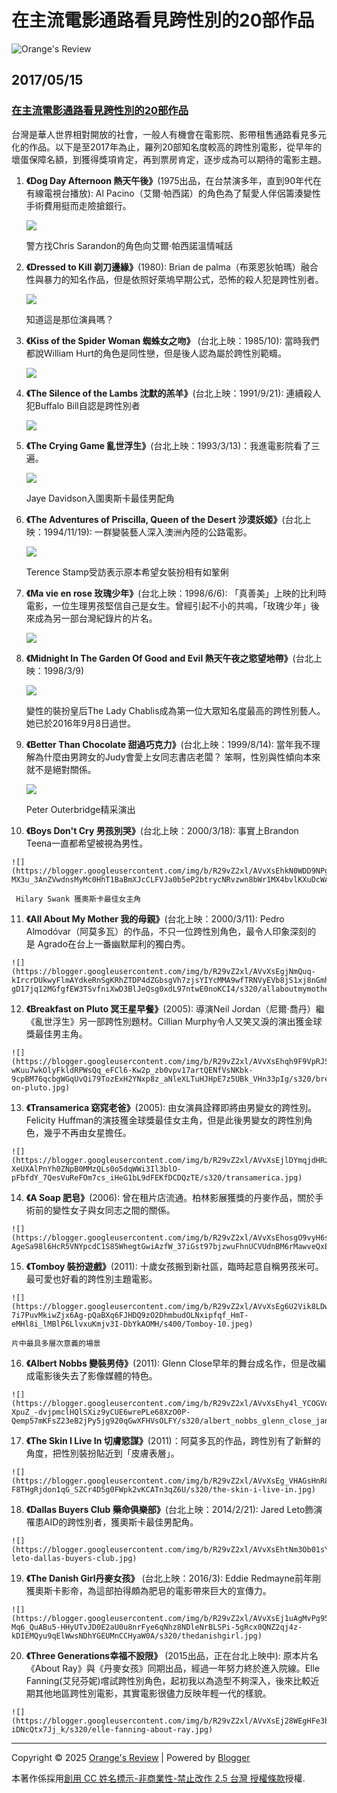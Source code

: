 # 在主流電影通路看見跨性別的20部作品

![Orange's Review](https://blogger.googleusercontent.com/img/b/R29vZ2xl/AVvXsEiu-16uqKseQu5jBLIrgSfkxTVxLgv3tzCZSXLidRR1YTMYnXHkvmp2IUNQRS6YcxnSRg0siLCsz-p90WJMPOOWJ2ptZrTnawEVFtKn581bRGlRxloqngQJtM-x010h0jDTDB9BgqKjzos/s1600/orange-review.png)

## 2017/05/15

### [在主流電影通路看見跨性別的20部作品](https://www.orange-review.com/2017/05/20.html)

台灣是華人世界相對開放的社會，一般人有機會在電影院、影帶租售通路看見多元化的作品。以下是至2017年為止，羅列20部知名度較高的跨性別電影，從早年的壞蛋保障名額，到獲得獎項肯定，再到票房肯定，逐步成為可以期待的電影主題。

1.  **《Dog Day Afternoon 熱天午後》**(1975出品，在台禁演多年，直到90年代在有線電視台播放): Al Pacino（艾爾·帕西諾）的角色為了幫愛人伴侶籌湊變性手術費用挺而走險搶銀行。
    
    ![](https://blogger.googleusercontent.com/img/b/R29vZ2xl/AVvXsEhBZ9PRhIqe99ClsRSgx8Dk4wwtf5IvyCne1r9X7MqvriB6tDMp7L0qPuyCBvWmP-C1W-ZHCdcPF8gXCRZHGwrAtMLwp-pVid0-u0v6s7R0QyO4wSNnHWVEKBXvtuQwIqB_zuRLiyrq6mM/s320/chris-sarandon-dog-day-afternoon.jpg)
    
    警方找Chris Sarandon的角色向艾爾·帕西諾溫情喊話
    
2.  **《Dressed to Kill 剃刀邊緣》**(1980): Brian de palma（布萊恩狄帕瑪）融合性與暴力的知名作品，但是依照好萊塢早期公式，恐怖的殺人犯是跨性別者。
    
    ![](https://blogger.googleusercontent.com/img/b/R29vZ2xl/AVvXsEjRZpKLwOxFgL_Q7JI3k3PXbHwNptZlJsIcYLIJWnZI-TqFj80LP0xGRkbyfL48LdaNyXGrzdhY2QPTf9a5SWtRZwEBde9kX_elp5l9g7eAqaZpFGgCc3O4FA1eEQRZF_X9osfprCZnWVk/s320/dressedtokill1980.0106.jpg)
    
    知道這是那位演員嗎？
    
3.  **《Kiss of the Spider Woman 蜘蛛女之吻》** (台北上映：1985/10): 當時我們都說William Hurt的角色是同性戀，但是後人認為屬於跨性別範疇。
    
    ![](https://blogger.googleusercontent.com/img/b/R29vZ2xl/AVvXsEgFOnJc2QESbuJog_al81wR3C3WJNB9IWkNfCvBN3D_c3cr9_VuQXAxmQJIjCfEYzoAe07ITfGZm75RoU9MWnn1IE6IGxadBbzLWmfgpKPl3SwzQRWpRXDwKgcUILFdNuTLxkaFzFg-9DY/s320/kissofspiderwoman.jpg)
    
4.  **《The Silence of the Lambs 沈默的羔羊》**(台北上映：1991/9/21): 連續殺人犯Buffalo Bill自認是跨性別者
    
    ![](https://blogger.googleusercontent.com/img/b/R29vZ2xl/AVvXsEhhS2PGKj-Ri5QSdG37ZK1KS8RQXT99iRx30IPLhFYWWk9xjXL3r6m3GKtgPs2CI2GBFIczzWkaFbJloFhXXztqz7vmxOUyhZffgiavemb2GKcviRlHnt2xN0u9L19iV9OgwYzapJttZTE/s320/silenceoflambs.jpeg)
    
5.  **《The Crying Game 亂世浮生》**(台北上映：1993/3/13)：我進電影院看了三遍。
    
    ![](https://blogger.googleusercontent.com/img/b/R29vZ2xl/AVvXsEiQXMMD6jqRDQKMkFlSe1sDO0__eTqOoaZEG6o1haG976JDlufBJeNDx92RvvK-CsP53IOHox0_5urk7rpbXDmPHRtLN91xjMJwexMVcQzeOuUQ3TNGh5CWXQptt1XPRN9XKAJiEKvvlog/s200/crying-game.jpg)
    
    Jaye Davidson入圍奧斯卡最佳男配角
    
6.  **《The Adventures of Priscilla, Queen of the Desert 沙漠妖姬》**(台北上映：1994/11/19): 一群變裝藝人深入澳洲內陸的公路電影。
    
    ![](https://blogger.googleusercontent.com/img/b/R29vZ2xl/AVvXsEg9J0pKhO-eLWz2XKREkmdQp5dhjPQdIRdkNYJbTx3ugKmhOUHvmYRRmwGEDqDyFa-0u24W2Brkc6ObritXuO3nrvClHP13UiYNxxD_Pj4tiJGEzaPSvwGsTOr_Nmx3niFaJWMjE9vj9cs/s320/adventuresofpriscilla.jpg)
    
    Terence Stamp受訪表示原本希望女裝扮相有如鞏俐
    
7.  **《Ma vie en rose 玫瑰少年》**(台北上映：1998/6/6): 「真善美」上映的比利時電影，一位生理男孩堅信自己是女生。曾經引起不小的共鳴，「玫瑰少年」後來成為另一部台灣紀錄片的片名。
    
    ![](https://blogger.googleusercontent.com/img/b/R29vZ2xl/AVvXsEia8jjXXAa-QGSoh3T0ki1VrpsrFgWLfbnXH4LS9uPH84LyPg-9ZeBIuPpfPwgg7LsWSmnpxmt10Gcx-urJlVQsvm_6WPF06kYaISR4436oFrlQJujxQbrCfdUl-lk4hgmR4ctM7z-hlmQ/s320/mylifeinpinl.jpg)
    
8.  **《Midnight In The Garden Of Good and Evil 熱天午夜之慾望地帶》**(台北上映：1998/3/9)
    
    ![](https://blogger.googleusercontent.com/img/b/R29vZ2xl/AVvXsEjWo84LoRw5sGOS7lCd03lkxuauh2O9ymH4L-AoOEcMI0OTMRl20CxFl69HrcNEoFisK9TcCbNDuApBbPp3dnPchAQU71ZoEzJZE48dx5I88B119L0JWhcqWrRCbqnFLswuWNXffAKLnSk/s320/LadyChablis.jpg)
    
    變性的裝扮皇后The Lady Chablis成為第一位大眾知名度最高的跨性別藝人。她已於2016年9月8日過世。
    
9.  **《Better Than Chocolate 甜過巧克力》**(台北上映：1999/8/14): 當年我不理解為什麼由男跨女的Judy會愛上女同志書店老闆？ 笨啊，性別與性傾向本來就不是絕對關係。
    
    ![](https://blogger.googleusercontent.com/img/b/R29vZ2xl/AVvXsEjQAJ0h_seUn-lZAsevvpV5NMdzC3UuLCPnF8E4ZIMs3chZtt4PYF_3lhsBqa0FgCIMp6FmvgCaurCt7Y7E15qt-A__TxrwvnmlFV2PWePmmsi-j-XgkGnfotCaHNo8JApONPBXO3xVq7E/s320/betterthanchocolate.jpg)
    
    Peter Outerbridge精采演出
    
10.  **《Boys Don't Cry 男孩別哭》**(台北上映：2000/3/18): 事實上Brandon Teena一直都希望被視為男性。
    
    ![](https://blogger.googleusercontent.com/img/b/R29vZ2xl/AVvXsEhkN0WDD9NPgQ4TIjRm15AlXuxJwJCGfZwaEOGdC_F7JsM_BdzylRhQW6UZYb-MX3u_3AnZVwdnsMyMc0HhT1BaBmXJcCLFVJa0b5eP2btrycNRvzwn8bWr1MX4bvlKXuDcWAvB6LbzHL8/s1600/boysdontcry.jpeg)
    
     Hilary Swank 獲奧斯卡最佳女主角
    
11.  **《All About My Mother 我的母親》**(台北上映：2000/3/11): Pedro Almodóvar（阿莫多瓦）的作品，不只一位跨性別角色，最令人印象深刻的是 Agrado在台上一番幽默犀利的獨白秀。 
    
    ![](https://blogger.googleusercontent.com/img/b/R29vZ2xl/AVvXsEgjNmQuq-kIrcrDUkwyFlmAYdkeRnSgKRhZTDP4dZGbsgVh7zjsYIYcMMA9wfTRNVyEVb8jS1xj8nGmhRQlzeZCqJ2o-gD17jq12MGfgfEW3TSvfniXwD3BlJeQsg0xdL97ntwE0noKCI4/s320/allaboutmymother.jpg)
    
12.  **《Breakfast on Pluto 冥王星早餐》**(2005): 導演Neil Jordan（尼爾·喬丹）繼《亂世浮生》另一部跨性別題材。Cillian Murphy令人又笑又淚的演出獲金球獎最佳男主角。
    
    ![](https://blogger.googleusercontent.com/img/b/R29vZ2xl/AVvXsEhqh9F9VpRJStTRiChmQdArEs-wKuu7wkOlyFkldRPWsQq_eFCl6-Kw2p_zb0vpv17artQENfVsNKbk-9cpBM76qcbgWGqUvQi79TozExH2YNxp8z_aNleXLTuHJHpE7z5UBk_VHn33pIg/s320/breakfast-on-pluto.jpg)
    
13.  **《Transamerica 窈窕老爸》**(2005): 由女演員詮釋即將由男變女的跨性別。Felicity Huffman的演技獲金球獎最佳女主角，但是此後男變女的跨性別角色，幾乎不再由女星擔任。 
    
    ![](https://blogger.googleusercontent.com/img/b/R29vZ2xl/AVvXsEjlDYmqjdHRzNQaje9aZuwGu1zCcMun0Oj0VZ918nAqApmVl9TLhyphenhyphen8iFFjjzo-XeUXAlPnYh0ZNpB0MMzQLs0o5dqWWi3Il3blO-pFbfdY_7QesVuReFOm7cs_iHeG1bL9dFEKfDCDQzTE/s320/transamerica.jpg)
    
14.  **《A Soap 肥皂》**(2006): 曾在租片店流通。柏林影展獲獎的丹麥作品，關於手術前的變性女子與女同志之間的關係。
    
    ![](https://blogger.googleusercontent.com/img/b/R29vZ2xl/AVvXsEhosgO9vyH6syHkVA4NUP1dTmWQUmZgbSnORxg6M3aBAQUkOZtqU3GHs-AgeSa98l6HcR5VNYpcdC1S85WhegtGwiAzfW_37iGst97bjzwuFhnUCVUdnBM6rMawveQxEot8KxRdfiRODoU/s320/EnSoap.jpg)
    
15.  **《Tomboy 裝扮遊戲》**(2011): 十歲女孩搬到新社區，臨時起意自稱男孩米可。最可愛也好看的跨性別主題電影。
    
    ![](https://blogger.googleusercontent.com/img/b/R29vZ2xl/AVvXsEg6U2Vik8LDwWH00hlNsdUvtddrUW9AjodPdGOThD_nH0hOKoGRgRHaZ-7i7PuvMkiwZjx6Ag-pQaBXq6FJHDQ9zO2DhmbudOLNxipfqf_HmT-eMHl8i_lMBlP6LlvxuKmjv3I-DbYkAOMH/s400/Tomboy-10.jpeg)
    
    片中最具多層次意義的場景
    
16.  **《Albert Nobbs 變裝男侍》**(2011): Glenn Close早年的舞台成名作，但是改編成電影後失去了影像媒體的特色。
    
    ![](https://blogger.googleusercontent.com/img/b/R29vZ2xl/AVvXsEhy4l_YCOGVqwI7o39XRW8goxUn0GBQkMnipved8BaZMYginOZs0DoMYESjz_0ea-XpuZ_-dvjpmclHQlSXiz9yCUE6wrePLe68XzO0P-Qemp57mKFsZ23eB2jPy5jg920qGwXFHVsOLFY/s320/albert_nobbs_glenn_close_janet_mcteer.jpg)

17.  **《The Skin I Live In 切膚慾謀》**(2011)：阿莫多瓦的作品，跨性別有了新鮮的角度，把性別裝扮貼近到「皮膚表層」。
    
    ![](https://blogger.googleusercontent.com/img/b/R29vZ2xl/AVvXsEg_VHAGsHnR8ds0MxLtq6b19QNUqdhHoBNdNA4uVvvfP_Fq3Xbll_cSPZjzt6CbtWAYqdo11aPYmh7bXfnYfPTdUbRtPZ4AEghUED4-F8THgRjdon1qG_SZCr4D5g0FWpk2vKCATn3qZ6U/s320/the-skin-i-live-in.jpg)

18.  **《Dallas Buyers Club 藥命俱樂部》**(台北上映：2014/2/21): Jared Leto飾演罹患AID的跨性別者，獲奧斯卡最佳男配角。 
    
    ![](https://blogger.googleusercontent.com/img/b/R29vZ2xl/AVvXsEhtNm3Ob01sYalga7PzFRazaBzgBmNVQV12jHFDJeWfe_knofcQNWYCFcRpKrGTwj7qmkmfjrKeRVKEt4gSS7bwvAgM7etJgXlGDIHXgcncfLZe_Z86OOhV6iuVIeAYGeG5Wgn9ECTcSAk/s320/jared-leto-dallas-buyers-club.jpg)

19.  **《The Danish Girl丹麥女孩》** (台北上映：2016/3): Eddie Redmayne前年剛獲奧斯卡影帝，為這部拍得頗為肥皂的電影帶來巨大的宣傳力。
    
    ![](https://blogger.googleusercontent.com/img/b/R29vZ2xl/AVvXsEj1uAgMvPg95KccK9OSi7QTVhIbzVKLVIToHx6vAcH7Q-Mq6_QuABu5-HHyUTvJD0E2aU0u8nrFye6qNhz8NDleNrBLSPi-5gRcx0QNZ2qj4z-kDIEMQyu9qElWwsNDhYGEUMnCCHyaW0A/s320/thedanishgirl.jpg)

20.  **《Three Generations幸福不設限》** (2015出品，正在台北上映中): 原本片名《About Ray》與《丹麥女孩》同期出品，經過一年努力終於進入院線。Elle Fanning(艾兒芬妮)嚐試跨性別角色，起初我以為造型不夠深入，後來比較近期其他地區跨性別電影，其實電影很儘力反映年輕一代的樣貌。
    
    ![](https://blogger.googleusercontent.com/img/b/R29vZ2xl/AVvXsEj28WEgHFe3bUhj0nyXOq49XQGW0jtBY2hyphenhyphenLdqFrhuuO_d4vVIV_Ny7_AjdX3RNAR1Uxt04Pi6vnPOrJkHBUSOd01xB2Xl3fOOxdD1YEDulI6brLPbfnfuS1T9slX8vZi-iDNcQtx7Jj_k/s320/elle-fanning-about-ray.jpg)

---

Copyright © 2025 [Orange's Review](https://www.orange-review.com/) | Powered by [Blogger](//www.blogger.com/) 

本著作係採用[創用 CC 姓名標示-非商業性-禁止改作 2.5 台灣 授權條款](http://creativecommons.org/licenses/by-nc-nd/2.5/tw/)授權.
<!-- tcd_original_link https://www.orange-review.com/2017/05/20.html -->
